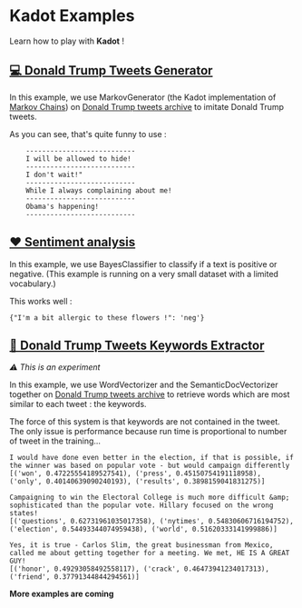 # Kadot Examples

Learn how to play with **Kadot** !

## [💻 Donald Trump Tweets Generator](https://github.com/the-new-sky/Kadot/blob/master/examples/trump_generator.py) 
In this example, we use MarkovGenerator (the Kadot implementation of [Markov Chains](https://en.wikipedia.org/wiki/Markov_chain)) on [Donald Trump tweets archive](https://github.com/bpb27/trump-tweet-archive) to imitate Donald Trump tweets.

As you can see, that's quite funny to use :

```
    ---------------------------
    I will be allowed to hide!
    ---------------------------
    I don't wait!"
    ---------------------------
    While I always complaining about me!
    ---------------------------
    Obama's happening!
    ---------------------------
```

## [❤ Sentiment analysis](https://github.com/the-new-sky/Kadot/blob/master/examples/sentiment_analysis.py)
In this example, we use BayesClassifier to classify if a text is positive or negative. (This example is running on a very small dataset with a limited vocabulary.)

This works well :

```
{"I'm a bit allergic to these flowers !": 'neg'}
```

## [📎 Donald Trump Tweets Keywords Extractor](https://github.com/the-new-sky/Kadot/blob/master/examples/trump_keyword.py)
*⚠ This is an experiment*

In this example, we use WordVectorizer and the SemanticDocVectorizer together on [Donald Trump tweets archive](https://github.com/bpb27/trump-tweet-archive) to retrieve words which are most similar to each tweet : the keywords.

The force of this system is that keywords are not contained in the tweet.
The only issue is performance because run time is proportional to number of tweet in the training...


```
I would have done even better in the election, if that is possible, if the winner was based on popular vote - but would campaign differently
[('won', 0.47225554189527541), ('press', 0.45150754191118958), ('only', 0.40140639090240193), ('results', 0.3898159041831275)]

Campaigning to win the Electoral College is much more difficult &amp; sophisticated than the popular vote. Hillary focused on the wrong states!
[('questions', 0.62731961035017358), ('nytimes', 0.54830606716194752), ('election', 0.54493344074959438), ('world', 0.51620333141999886)]

Yes, it is true - Carlos Slim, the great businessman from Mexico, called me about getting together for a meeting. We met, HE IS A GREAT GUY!
[('honor', 0.49293058492558117), ('crack', 0.46473941234017313), ('friend', 0.37791344844294561)]
```


**More examples are coming**
